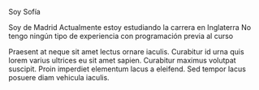 Soy Sofía

Soy de Madrid
Actualmente estoy estudiando la carrera en Inglaterra
No tengo ningún tipo de experiencia con programación previa al curso

Praesent at neque sit amet lectus ornare iaculis. Curabitur id urna quis lorem varius ultrices eu sit amet sapien. Curabitur maximus volutpat suscipit. Proin imperdiet elementum lacus a eleifend. Sed tempor lacus posuere diam vehicula iaculis.


